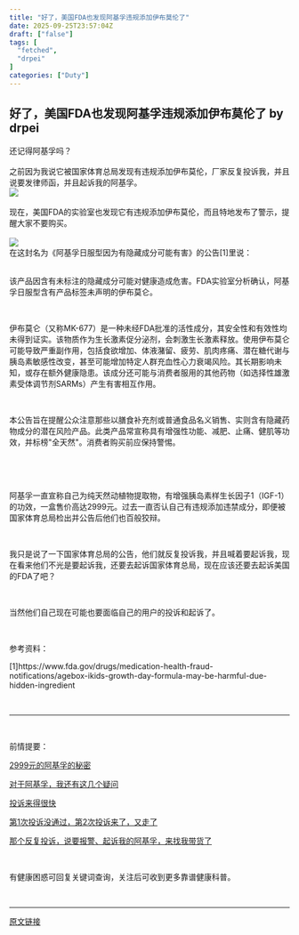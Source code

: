```yaml
---
title: "好了，美国FDA也发现阿基孚违规添加伊布莫伦了"
date: 2025-09-25T23:57:04Z
draft: ["false"]
tags: [
  "fetched",
  "drpei"
]
categories: ["Duty"]
---
```

好了，美国FDA也发现阿基孚违规添加伊布莫伦了 by drpei
------
<div><section><span leaf="">还记得阿基孚吗？</span></section><section><span leaf=""><br></span></section><section><span leaf="">之前因为我说它被国家体育总局发现有违规添加</span><span leaf="">伊布莫伦，厂家反复投诉我，并且说要发律师函，并且起诉我的阿基孚。</span></section><section nodeleaf=""><img data-src="https://mmbiz.qpic.cn/mmbiz_jpg/B36m2ANfbIe58gsTrShz2v2U1F4aGpQ1dLtVBzhD0DQXf6RMtRibqdlZcL5I9LFMwicd8ugTibhUCfT8hN0ib82Itw/640?wx_fmt=jpeg&amp;from=appmsg" data-ratio="1.4212962962962963" data-s="300,640" data-type="jpeg" data-w="1080" type="block" data-imgfileid="504180124" src="https://mmbiz.qpic.cn/mmbiz_jpg/B36m2ANfbIe58gsTrShz2v2U1F4aGpQ1dLtVBzhD0DQXf6RMtRibqdlZcL5I9LFMwicd8ugTibhUCfT8hN0ib82Itw/640?wx_fmt=jpeg&amp;from=appmsg"></section><section><span leaf=""><br></span></section><section><span leaf="">现在，美国FDA的实验室也发现它有违规添加</span><span leaf=""><span textstyle="">伊布莫伦</span>，而且特地发布了警示，提醒大家不要购买。</span></section><section><span leaf=""><br></span></section><section nodeleaf=""><img data-src="https://mmbiz.qpic.cn/mmbiz_png/B36m2ANfbIe58gsTrShz2v2U1F4aGpQ13vbk5WXj4Ywvib99xib2YzWzqFELRwY95iaHicRo2ECPHtOv0HWusUicSgg/640?wx_fmt=png&amp;from=appmsg" data-ratio="1.7140454163162322" data-s="300,640" data-type="png" data-w="1189" type="block" data-imgfileid="504180121" src="https://mmbiz.qpic.cn/mmbiz_png/B36m2ANfbIe58gsTrShz2v2U1F4aGpQ13vbk5WXj4Ywvib99xib2YzWzqFELRwY95iaHicRo2ECPHtOv0HWusUicSgg/640?wx_fmt=png&amp;from=appmsg"></section><section><span leaf="">在这封名为《阿基孚日服型因为有隐藏成分可能有害》的公告<span textstyle="">[1]</span>里说：</span></section><section><span leaf=""><br></span></section><p><span leaf=""><span textstyle="">该产品因含有未标注的隐藏成分可能对健康造成危害。FDA实验室分析确认，</span></span><span leaf="" data-pm-slice='1 1 ["para",null]'><span textstyle="">阿基孚日服型</span></span><span leaf=""><span textstyle="">含有产品标签未声明的伊布莫仑</span><span textstyle="">。</span></span></p><p><span leaf=""><br></span></p><p><span leaf=""><span textstyle="">伊布莫仑（又称MK-677）是一种未经FDA批准的活性成分，其安全性和有效性均未得到证实。该物质作为生长激素促分泌剂，会刺激生长激素释放。使用伊布莫仑可能导致严重副作用，包括食欲增加、体液潴留、疲劳、肌肉疼痛、潜在糖代谢与胰岛素敏感性改变，甚至可能增加特定人群充血性心力衰竭风险。其长期影响未知，或存在额外健康隐患。该成分还可能与消费者服用的其他药物（如选择性雄激素受体调节剂SARMs）产生有害相互作用。</span></span></p><p><span leaf=""><br></span></p><p><span leaf=""><span textstyle="">本公告旨在提醒公众注意那些以膳食补充剂或普通食品名义销售、实则含有隐藏药物成分的潜在风险产品。此类产品常宣称具有增强性功能、减肥、止痛、健肌等功效，并标榜"全天然"。消费者购买前应保持警惕。</span></span></p><p><span leaf=""><br></span></p><p><span leaf=""><br></span></p><p><span leaf=""><span textstyle="">阿基孚一直宣称自己为纯天然动植物提取物，有增强胰岛素样生长因子1（IGF-1）的功效，一盒售价高达2999元。</span></span><span leaf=""><span textstyle="">过去一直否认自己有违规添加违禁成分，即便被国家体育总局检出并公告后他们也百般狡辩。</span></span></p><p><span leaf=""><br></span></p><p><span leaf=""><span textstyle="">我只是说了一下国家体育总局的公告，他们就反复投诉我，并且喊着要起诉我，现在看来他们不光是要起诉我，还要去起诉国家体育总局，现在应该还要去起诉美国的FDA了吧？</span></span></p><p><span leaf=""><br></span></p><p><span leaf=""><span textstyle="">当然他们自己现在可能也要面临自己的用户的投诉和起诉了。</span></span></p><p><span leaf=""><br></span></p><p><span leaf=""><span textstyle="">参考资料：</span></span></p><p><span leaf=""><span textstyle="">[1]</span></span><span leaf=""><span textstyle="">https://www.fda.gov/drugs/medication-health-fraud-notifications/agebox-ikids-growth-day-formula-may-be-harmful-due-hidden-ingredient</span></span></p><p><span leaf=""><br></span></p><hr><p><span leaf=""><br></span></p><p><span leaf="">前情提要：</span></p><p><span leaf=""><a target="_blank" href="https://mp.weixin.qq.com/s?__biz=MzA5NzE5ODIyOQ==&amp;mid=2651661273&amp;idx=1&amp;sn=05e42625fe0fed4e6bb6dd7722cc980e&amp;scene=21#wechat_redirect" textvalue="2999元的阿基孚的秘密" data-itemshowtype="0" linktype="text" data-linktype="2">2999元的阿基孚的秘密</a></span></p><p><span leaf=""><a target="_blank" href="https://mp.weixin.qq.com/s?__biz=MzA5NzE5ODIyOQ==&amp;mid=2651661295&amp;idx=1&amp;sn=b8cd7f8bce2d199c56cab6a10f26a0b6&amp;scene=21#wechat_redirect" textvalue="对于阿基孚，我还有这几个疑问" data-itemshowtype="0" linktype="text" data-linktype="2">对于阿基孚，我还有这几个疑问</a></span></p><p><span leaf=""><a target="_blank" href="https://mp.weixin.qq.com/s?__biz=MzA5NzE5ODIyOQ==&amp;mid=2651661282&amp;idx=1&amp;sn=e00857c4fca41cb6e70fe044093e94e2&amp;scene=21#wechat_redirect" textvalue="投诉来得很快" data-itemshowtype="0" linktype="text" data-linktype="2">投诉来得很快</a></span></p><p><span leaf=""><a target="_blank" href="https://mp.weixin.qq.com/s?__biz=MzA5NzE5ODIyOQ==&amp;mid=2651661346&amp;idx=1&amp;sn=4d3bed2a893b29a0c005cd8fe4ed305d&amp;scene=21#wechat_redirect" textvalue="第1次投诉没通过，第2次投诉来了，又走了" data-itemshowtype="0" linktype="text" data-linktype="2">第1次投诉没通过，第2次投诉来了，又走了</a></span></p><p><span leaf=""><a target="_blank" href="https://mp.weixin.qq.com/s?__biz=MzA5NzE5ODIyOQ==&amp;mid=2651662212&amp;idx=1&amp;sn=0d21949e1444ce622e627b5572b3dbe4&amp;scene=21#wechat_redirect" textvalue="那个反复投诉，说要报警、起诉我的阿基孚，来找我带货了" data-itemshowtype="0" linktype="text" data-linktype="2">那个反复投诉，说要报警、起诉我的阿基孚，来找我带货了</a></span></p><p><span leaf=""><br></span></p><p data-pm-slice="3 2 []"><span><span leaf="">有健康困惑可回复关键词查询，</span></span><span><span leaf="">关注后</span></span><span><span leaf="">可收到更多靠谱健康科普。</span></span></p><p data-pm-slice="3 2 []"><span><span><span leaf="">‍</span></span></span></p><p data-pm-slice="3 2 []"><span></span></p><section><span leaf=""><mp-common-profile data-pluginname="mpprofile" data-nickname="drpei" data-alias="drpeihg" data-from="0" data-headimg="http://mmbiz.qpic.cn/mmbiz_png/B36m2ANfbIc7WLZbia34EiaaY84db9enUwKzvfjR0luqFUNvAZv8CgqNDcz00qFpLsOp3WXDibqbyBqC7icux4PbsA/0?wx_fmt=png" data-signature="可信赖的育儿、健康科普。让父母少花钱，让孩子少受罪" data-id="MzA5NzE5ODIyOQ==" data-is_biz_ban="0" data-service_type="1"></mp-common-profile></span></section><p><mp-style-type data-value="10000"></mp-style-type></p></div>  
<hr>
<a href="https://mp.weixin.qq.com/s/PlTyIbWIA46OfPbkiMDkNA",target="_blank" rel="noopener noreferrer">原文链接</a>

